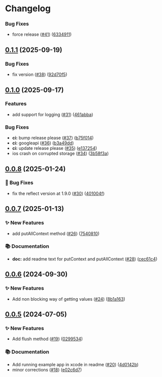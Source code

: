 # Changelog

### Bug Fixes

* force release ([#41](https://github.com/spotify/confidence-sdk-flutter/issues/41)) ([6334911](https://github.com/spotify/confidence-sdk-flutter/commit/6334911e207b3a34a5b450ec1bf45d7ec5eafd69))

## [0.1.1](https://github.com/spotify/confidence-sdk-flutter/compare/v0.1.0...v0.1.1) (2025-09-19)


### Bug Fixes

* fix version ([#38](https://github.com/spotify/confidence-sdk-flutter/issues/38)) ([92d70f5](https://github.com/spotify/confidence-sdk-flutter/commit/92d70f51f736261ff12b6a3fe6a70a04ba3317e6))

## [0.1.0](https://github.com/spotify/confidence-sdk-flutter/compare/0.0.8...v0.1.0) (2025-09-17)


### Features

* add support for logging ([#31](https://github.com/spotify/confidence-sdk-flutter/issues/31)) ([461abba](https://github.com/spotify/confidence-sdk-flutter/commit/461abba0f69ce6df9cd7342673da335fe340999c))


### Bug Fixes

* **ci:** bump release please ([#37](https://github.com/spotify/confidence-sdk-flutter/issues/37)) ([b75f014](https://github.com/spotify/confidence-sdk-flutter/commit/b75f014fa805f4a29be61912641ef3366ce72713))
* **ci:** googleapi ([#36](https://github.com/spotify/confidence-sdk-flutter/issues/36)) ([b3a49dd](https://github.com/spotify/confidence-sdk-flutter/commit/b3a49dd27025187a19002864676d8f28de2882d7))
* **ci:** update release please ([#35](https://github.com/spotify/confidence-sdk-flutter/issues/35)) ([e137254](https://github.com/spotify/confidence-sdk-flutter/commit/e1372540987e5e5de7f4188ba1436ece97b114c3))
* ios crash on corrupted storage ([#34](https://github.com/spotify/confidence-sdk-flutter/issues/34)) ([3b58f3a](https://github.com/spotify/confidence-sdk-flutter/commit/3b58f3ade17e82f20e7666b2720093a1253056c8))

## [0.0.8](https://github.com/spotify/confidence-sdk-flutter/compare/0.0.7...0.0.8) (2025-01-24)


### 🐛 Bug Fixes

* fix the reflect version at 1.9.0 ([#30](https://github.com/spotify/confidence-sdk-flutter/issues/30)) ([401004f](https://github.com/spotify/confidence-sdk-flutter/commit/401004f0beaa4e1d09e3e57be6dd0f045bd0975a))


## [0.0.7](https://github.com/spotify/confidence-sdk-flutter/compare/0.0.6...0.0.7) (2025-01-13)


### ✨ New Features

* add putAllContext method ([#26](https://github.com/spotify/confidence-sdk-flutter/issues/26)) ([7540810](https://github.com/spotify/confidence-sdk-flutter/commit/7540810ee5bfeb5284544e6f3313f87eccd52393))

### 📚 Documentation

* **doc:** add readme text for putContext and putAllContext ([#28](https://github.com/spotify/confidence-sdk-flutter/issues/28)) ([cec61c4](https://github.com/spotify/confidence-sdk-flutter/commit/cec61c4a396e6c15a3494c0166735ebd5f13ae4f))


## [0.0.6](https://github.com/spotify/confidence-sdk-flutter/compare/0.0.5...0.0.6) (2024-09-30)


### ✨ New Features

* Add non blocking way of getting values ([#24](https://github.com/spotify/confidence-sdk-flutter/issues/24)) ([8b1a163](https://github.com/spotify/confidence-sdk-flutter/commit/8b1a1639c4a66ed2dd33854ff61638f693484df5))


## [0.0.5](https://github.com/spotify/confidence-sdk-flutter/compare/0.0.4...0.0.5) (2024-07-05)


### ✨ New Features

* Add flush method ([#19](https://github.com/spotify/confidence-sdk-flutter/issues/19)) ([0299534](https://github.com/spotify/confidence-sdk-flutter/commit/02995341c06e0d5e2343857da6394511d6c26b88))


### 📚 Documentation

* Add running example app in xcode in readme ([#20](https://github.com/spotify/confidence-sdk-flutter/issues/20)) ([4d0142b](https://github.com/spotify/confidence-sdk-flutter/commit/4d0142b45e58a1f5bb5ae9771a1a40615916ab66))
* minor corrections ([#18](https://github.com/spotify/confidence-sdk-flutter/issues/18)) ([e02c6d7](https://github.com/spotify/confidence-sdk-flutter/commit/e02c6d720d7c5bf6ece0bfcf39b7f5965aa7acde))
